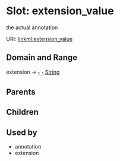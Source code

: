 
# Slot: extension_value


the actual annotation

URI: [linkml:extension_value](https://w3id.org/linkml/extension_value)


## Domain and Range

extension &#8594;  <sub>1..1</sub> [String](types/String.md)

## Parents


## Children


## Used by

 * annotation
 * extension
